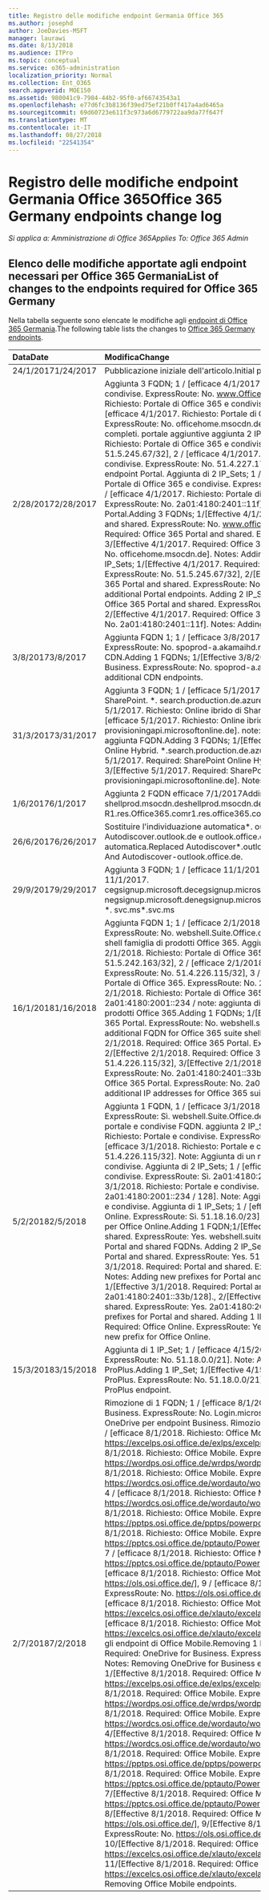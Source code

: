 ```yaml
---
title: Registro delle modifiche endpoint Germania Office 365
ms.author: josephd
author: JoeDavies-MSFT
manager: laurawi
ms.date: 8/13/2018
ms.audience: ITPro
ms.topic: conceptual
ms.service: o365-administration
localization_priority: Normal
ms.collection: Ent_O365
search.appverid: MOE150
ms.assetid: 980041c9-7984-44b2-95f0-af66743543a1
ms.openlocfilehash: e77d6fc3b8136f39ed75ef21b0ff417a4ad6465a
ms.sourcegitcommit: 69d60723e611f3c973a6d6779722aa9da77f647f
ms.translationtype: MT
ms.contentlocale: it-IT
ms.lasthandoff: 08/27/2018
ms.locfileid: "22541354"
---
```

# <a name="office-365-germany-endpoints-change-log"></a><span data-ttu-id="4c55d-102">Registro delle modifiche endpoint Germania Office 365</span><span class="sxs-lookup"><span data-stu-id="4c55d-102">Office 365 Germany endpoints change log</span></span>

<span data-ttu-id="4c55d-103">*Si applica a: Amministrazione di Office 365*</span><span class="sxs-lookup"><span data-stu-id="4c55d-103">*Applies To: Office 365 Admin*</span></span>

## <a name="list-of-changes-to-the-endpoints-required-for-office-365-germany"></a><span data-ttu-id="4c55d-104">Elenco delle modifiche apportate agli endpoint necessari per Office 365 Germania</span><span class="sxs-lookup"><span data-stu-id="4c55d-104">List of changes to the endpoints required for Office 365 Germany</span></span>

<span data-ttu-id="4c55d-105">Nella tabella seguente sono elencate le modifiche agli [endpoint di Office 365 Germania](office-365-germany-endpoints.md).</span><span class="sxs-lookup"><span data-stu-id="4c55d-105">The following table lists the changes to [Office 365 Germany endpoints](office-365-germany-endpoints.md).</span></span>
  
|<span data-ttu-id="4c55d-106">**Data**</span><span class="sxs-lookup"><span data-stu-id="4c55d-106">**Date**</span></span>|<span data-ttu-id="4c55d-107">**Modifica**</span><span class="sxs-lookup"><span data-stu-id="4c55d-107">**Change**</span></span>|
|:-----|:-----|
|<span data-ttu-id="4c55d-108">24/1/2017</span><span class="sxs-lookup"><span data-stu-id="4c55d-108">1/24/2017</span></span>  <br/> |<span data-ttu-id="4c55d-109">Pubblicazione iniziale dell'articolo.</span><span class="sxs-lookup"><span data-stu-id="4c55d-109">Initial publication of article.</span></span>  <br/> |
|<span data-ttu-id="4c55d-110">2/28/2017</span><span class="sxs-lookup"><span data-stu-id="4c55d-110">2/28/2017</span></span>  <br/> |<span data-ttu-id="4c55d-p101">Aggiunta 3 FQDN; 1 / [efficace 4/1/2017. Richiesto: Portale di Office 365 e condivise. ExpressRoute: No. www.Office.de], 2 / [efficace 4/1/2017. Richiesto: Portale di Office 365 e condivise. ExpressRoute: No. Office.de], 3 / [efficace 4/1/2017. Richiesto: Portale di Office 365 e condivise. ExpressRoute: No. officehome.msocdn.de]. note: aggiunta di nomi di dominio completi. portale aggiuntive aggiunta 2 IP_Sets; 1 / [efficace 4/1/2017. Richiesto: Portale di Office 365 e condivise. ExpressRoute: No. 51.5.245.67/32], 2 / [efficace 4/1/2017. Richiesto: Portale di Office 365 e condivise. ExpressRoute: No. 51.4.227.178/32]. Note: Aggiunta di altri endpoint Portal. Aggiunta di 2 IP_Sets; 1 / [efficace 4/1/2017. Richiesto: Portale di Office 365 e condivise. ExpressRoute: No. 2a01:4180:2001::92], 2 / [efficace 4/1/2017. Richiesto: Portale di Office 365 e condivise. ExpressRoute: No. 2a01:4180:2401::11f]. Note: Aggiunta di altri endpoint Portal.</span><span class="sxs-lookup"><span data-stu-id="4c55d-p101">Adding 3 FQDNs; 1/[Effective 4/1/2017. Required: Office 365 Portal and shared. ExpressRoute: No. www.office.de], 2/[Effective 4/1/2017. Required: Office 365 Portal and shared. ExpressRoute: No. office.de], 3/[Effective 4/1/2017. Required: Office 365 Portal and shared. ExpressRoute: No. officehome.msocdn.de]. Notes: Adding additional Portal FQDNs. Adding 2 IP_Sets; 1/[Effective 4/1/2017. Required: Office 365 Portal and shared. ExpressRoute: No. 51.5.245.67/32], 2/[Effective 4/1/2017. Required: Office 365 Portal and shared. ExpressRoute: No. 51.4.227.178/32]. Notes: Adding additional Portal endpoints. Adding 2 IP_Sets; 1/[Effective 4/1/2017. Required: Office 365 Portal and shared. ExpressRoute: No. 2a01:4180:2001::92], 2/[Effective 4/1/2017. Required: Office 365 Portal and shared. ExpressRoute: No. 2a01:4180:2401::11f]. Notes: Adding additional Portal endpoints.</span></span>  <br/> |
|<span data-ttu-id="4c55d-138">3/8/2017</span><span class="sxs-lookup"><span data-stu-id="4c55d-138">3/8/2017</span></span>  <br/> |<span data-ttu-id="4c55d-p102">Aggiunta FQDN 1; 1 / [efficace 3/8/2017. Richiesto: OneDrive for Business. ExpressRoute: No. spoprod-a.akamaihd.net]. Note: Aggiunta di altri endpoint CDN.</span><span class="sxs-lookup"><span data-stu-id="4c55d-p102">Adding 1 FQDNs; 1/[Effective 3/8/2017. Required: OneDrive for Business. ExpressRoute: No. spoprod-a.akamaihd.net],. Notes: Adding additional CDN endpoints.</span></span>  <br/> |
|<span data-ttu-id="4c55d-144">31/3/2017</span><span class="sxs-lookup"><span data-stu-id="4c55d-144">3/31/2017</span></span>  <br/> |<span data-ttu-id="4c55d-p103">Aggiunta 3 FQDN; 1 / [efficace 5/1/2017. Richiesto: Online ibrido di SharePoint. \*. search.production.de.azuretrafficmanager.de], 2 / [efficace 5/1/2017. Richiesto: Online ibrido di SharePoint. Login.microsoftonline.de], 3 / [efficace 5/1/2017. Richiesto: Online ibrido di SharePoint. provisioningapi.microsoftonline.de]. note: ambiente ibrido di Sharepoint aggiunta FQDN.</span><span class="sxs-lookup"><span data-stu-id="4c55d-p103">Adding 3 FQDNs; 1/[Effective 5/1/2017. Required: SharePoint Online Hybrid. \*.search.production.de.azuretrafficmanager.de], 2/[Effective 5/1/2017. Required: SharePoint Online Hybrid. login.microsoftonline.de], 3/[Effective 5/1/2017. Required: SharePoint Online Hybrid. provisioningapi.microsoftonline.de]. Notes: Adding Sharepoint hybrid FQDNs.</span></span>  <br/> |
|<span data-ttu-id="4c55d-153">1/6/2017</span><span class="sxs-lookup"><span data-stu-id="4c55d-153">6/1/2017</span></span>  <br/> |<span data-ttu-id="4c55d-154">Aggiunta 2 FQDN efficace 7/1/2017</span><span class="sxs-lookup"><span data-stu-id="4c55d-154">Adding 2 FQDNs Effective 7/1/2017</span></span>  <br/> <span data-ttu-id="4c55d-155">shellprod.msocdn.de</span><span class="sxs-lookup"><span data-stu-id="4c55d-155">shellprod.msocdn.de</span></span>  <br/> <span data-ttu-id="4c55d-156">R1.res.Office365.com</span><span class="sxs-lookup"><span data-stu-id="4c55d-156">r1.res.office365.com</span></span>  <br/> |
|<span data-ttu-id="4c55d-157">26/6/2017</span><span class="sxs-lookup"><span data-stu-id="4c55d-157">6/26/2017</span></span>  <br/> |<span data-ttu-id="4c55d-158">Sostituire l'individuazione automatica\*. outlook.de con Autodiscover.outlook.de e outlook.office.de di individuazione automatica.</span><span class="sxs-lookup"><span data-stu-id="4c55d-158">Replaced Autodiscover\*.outlook.de with Autodiscover.outlook.de And Autodiscover-outlook.office.de.</span></span>  <br/> |
|<span data-ttu-id="4c55d-159">29/9/2017</span><span class="sxs-lookup"><span data-stu-id="4c55d-159">9/29/2017</span></span>  <br/> |<span data-ttu-id="4c55d-160">Aggiunta 3 FQDN; 1 / [efficace 11/1/2017.</span><span class="sxs-lookup"><span data-stu-id="4c55d-160">Adding 3 FQDNs; 1/[Effective 11/1/2017.</span></span>  <br/> <span data-ttu-id="4c55d-161">cegsignup.microsoft.de</span><span class="sxs-lookup"><span data-stu-id="4c55d-161">cegsignup.microsoft.de</span></span>  <br/> <span data-ttu-id="4c55d-162">negsignup.microsoft.de</span><span class="sxs-lookup"><span data-stu-id="4c55d-162">negsignup.microsoft.de</span></span>  <br/> <span data-ttu-id="4c55d-163">\*. svc.ms</span><span class="sxs-lookup"><span data-stu-id="4c55d-163">\*.svc.ms</span></span>  <br/> |
|<span data-ttu-id="4c55d-164">16/1/2018</span><span class="sxs-lookup"><span data-stu-id="4c55d-164">1/16/2018</span></span>  <br/> |<span data-ttu-id="4c55d-p104">Aggiunta FQDN 1; 1 / [efficace 2/1/2018. Richiesto: Portale di Office 365. ExpressRoute: No. webshell.Suite.Office.de]. note: aggiunta di ulteriori FQDN shell famiglia di prodotti Office 365. Aggiunta di 4 IP_Sets; 1 / [efficace 2/1/2018. Richiesto: Portale di Office 365. ExpressRoute: No. 51.5.242.163/32], 2 / [efficace 2/1/2018. Richiesto: Portale di Office 365. ExpressRoute: No. 51.4.226.115/32], 3 / [efficace 2/1/2018. Richiesto: Portale di Office 365. ExpressRoute: No. 2a01:4180:2401::33b / 4 / [efficace 2/1/2018. Richiesto: Portale di Office 365. ExpressRoute: No. 2a01:4180:2001::234 / note: aggiunta di altri indirizzi IP per shell famiglia di prodotti Office 365.</span><span class="sxs-lookup"><span data-stu-id="4c55d-p104">Adding 1 FQDNs; 1/[Effective 2/1/2018. Required: Office 365 Portal. ExpressRoute: No. webshell.suite.office.de]. Notes: Adding additional FQDN for Office 365 suite shell. Adding 4 IP_Sets; 1/[Effective 2/1/2018. Required: Office 365 Portal. ExpressRoute: No. 51.5.242.163/32], 2/[Effective 2/1/2018. Required: Office 365 Portal. ExpressRoute: No. 51.4.226.115/32], 3/[Effective 2/1/2018. Required: Office 365 Portal. ExpressRoute: No. 2a01:4180:2401::33b/ 4/[Effective 2/1/2018. Required: Office 365 Portal. ExpressRoute: No. 2a01:4180:2001::234/ Notes: Adding additional IP addresses for Office 365 suite shell.</span></span>  <br/> |
|<span data-ttu-id="4c55d-183">5/2/2018</span><span class="sxs-lookup"><span data-stu-id="4c55d-183">2/5/2018</span></span>  <br/> |<span data-ttu-id="4c55d-p105">Aggiunta 1 FQDN, 1 / [efficace 3/1/2018. Richiesto: Portale e condivise. ExpressRoute: Sì. webshell.Suite.Office.de]. note: aggiunta di un URL per portale e condivise FQDN. aggiunta 2 IP_Sets; 1 / [efficace 3/1/2018. Richiesto: Portale e condivise. ExpressRoute: Sì. 51.5.242.163/32]., 2 / [efficace 3/1/2018. Richiesto: Portale e condivise. ExpressRoute: Sì. 51.4.226.115/32]. Note: Aggiunta di un nuovo prefisso per portale e condivise. Aggiunta di 2 IP_Sets; 1 / [efficace 3/1/2018. Richiesto: Portale e condivise. ExpressRoute: Sì. 2a01:4180:2401::33b / 128]., 2 / [efficace 3/1/2018. Richiesto: Portale e condivise. ExpressRoute: Sì. 2a01:4180:2001::234 / 128]. Note: Aggiunta di un nuovo prefisso per portale e condivise. Aggiunta di 1 IP_Sets; 1 / [efficace 3/1/2018. Richiesto: Office Online. ExpressRoute: Sì. 51.18.16.0/23]. Note: Aggiunta di un nuovo prefisso per Office Online.</span><span class="sxs-lookup"><span data-stu-id="4c55d-p105">Adding 1 FQDN;1/[Effective 3/1/2018. Required: Portal and shared. ExpressRoute: Yes. webshell.suite.office.de]. Notes: Adding a URL for Portal and shared FQDNs. Adding 2 IP_Sets; 1/[Effective 3/1/2018. Required: Portal and shared. ExpressRoute: Yes. 51.5.242.163/32]., 2/[Effective 3/1/2018. Required: Portal and shared. ExpressRoute: Yes. 51.4.226.115/32]. Notes: Adding new prefixes for Portal and shared. Adding 2 IP_Sets; 1/[Effective 3/1/2018. Required: Portal and shared. ExpressRoute: Yes. 2a01:4180:2401::33b/128]., 2/[Effective 3/1/2018. Required: Portal and shared. ExpressRoute: Yes. 2a01:4180:2001::234/128]. Notes: Adding new prefixes for Portal and shared. Adding 1 IP_Sets; 1/[Effective 3/1/2018. Required: Office Online. ExpressRoute: Yes. 51.18.16.0/23]. Notes: Adding a new prefix for Office Online.</span></span>  <br/> |
|<span data-ttu-id="4c55d-210">15/3/2018</span><span class="sxs-lookup"><span data-stu-id="4c55d-210">3/15/2018</span></span>  <br/> |<span data-ttu-id="4c55d-p106">Aggiunta di 1 IP_Set; 1 / [efficace 4/15/2018. Richiesto: Office 365 ProPlus. ExpressRoute: No. 51.18.0.0/21]. Note: Aggiunta di un endpoint di Office 365 ProPlus.</span><span class="sxs-lookup"><span data-stu-id="4c55d-p106">Adding 1 IP_Set; 1/[Effective 4/15/2018. Required: Office 365 ProPlus. ExpressRoute: No. 51.18.0.0/21]. Notes: Adding an Office 365 ProPlus endpoint.</span></span>  <br/> |
|<span data-ttu-id="4c55d-216">2/7/2018</span><span class="sxs-lookup"><span data-stu-id="4c55d-216">7/2/2018</span></span>  <br/> |<span data-ttu-id="4c55d-p107">Rimozione di 1 FQDN; 1 / [efficace 8/1/2018. Richiesto: OneDrive for Business. ExpressRoute: No. Login.microsoftonline.de]. note: rimozione OneDrive per endpoint Business. Rimozione di nomi di dominio 11 completi; 1 / [efficace 8/1/2018. Richiesto: Office Mobile. ExpressRoute: No. https://excelps.osi.office.de/exlps/excelprint.svc/exlPrint], 2 / [efficace 8/1/2018. Richiesto: Office Mobile. ExpressRoute: No. https://wordps.osi.office.de/wrdps/wordprint.svc/wrdprint], 3 / [efficace 8/1/2018. Richiesto: Office Mobile. ExpressRoute: No. https://wordcs.osi.office.de/wordauto/wordautomation.svc/wordautomation], 4 / [efficace 8/1/2018. Richiesto: Office Mobile. ExpressRoute: No. https://wordcs.osi.office.de/wordauto/wordautomation.svc/rest], 5 / [efficace 8/1/2018. Richiesto: Office Mobile. ExpressRoute: No. https://pptps.osi.office.de/pptps/powerpointprint.svc/PptPrint], 6 / [efficace 8/1/2018. Richiesto: Office Mobile. ExpressRoute: No. https://pptcs.osi.office.de/pptauto/PowerpointAutomation.svc/PptAutomation], 7 / [efficace 8/1/2018. Richiesto: Office Mobile. ExpressRoute: No. https://pptcs.osi.office.de/pptauto/PowerpointAutomation.svc/rest], 8 / [efficace 8/1/2018. Richiesto: Office Mobile. ExpressRoute: No. https://ols.osi.office.de/], 9 / [efficace 8/1/2018. Richiesto: Office Mobile. ExpressRoute: No. https://ols.osi.office.de/olsc/OlsClient.svc/OlsClient], 10 / [efficace 8/1/2018. Richiesto: Office Mobile. ExpressRoute: No. https://excelcs.osi.office.de/xlauto/excelautomation.svc/XlAutomation], 11 / [efficace 8/1/2018. Richiesto: Office Mobile. ExpressRoute: No. https://excelcs.osi.office.de/xlauto/excelautomation.svc/rest]. Note: Rimozione gli endpoint di Office Mobile.</span><span class="sxs-lookup"><span data-stu-id="4c55d-p107">Removing 1 FQDN; 1/[Effective 8/1/2018. Required: OneDrive for Business. ExpressRoute: No. login.microsoftonline.de]. Notes: Removing OneDrive for Business endpoint. Removing 11 FQDNs; 1/[Effective 8/1/2018. Required: Office Mobile. ExpressRoute: No. https://excelps.osi.office.de/exlps/excelprint.svc/exlPrint], 2/[Effective 8/1/2018. Required: Office Mobile. ExpressRoute: No. https://wordps.osi.office.de/wrdps/wordprint.svc/wrdprint], 3/[Effective 8/1/2018. Required: Office Mobile. ExpressRoute: No. https://wordcs.osi.office.de/wordauto/wordautomation.svc/wordautomation], 4/[Effective 8/1/2018. Required: Office Mobile. ExpressRoute: No. https://wordcs.osi.office.de/wordauto/wordautomation.svc/rest], 5/[Effective 8/1/2018. Required: Office Mobile. ExpressRoute: No. https://pptps.osi.office.de/pptps/powerpointprint.svc/PptPrint], 6/[Effective 8/1/2018. Required: Office Mobile. ExpressRoute: No. https://pptcs.osi.office.de/pptauto/PowerpointAutomation.svc/PptAutomation], 7/[Effective 8/1/2018. Required: Office Mobile. ExpressRoute: No. https://pptcs.osi.office.de/pptauto/PowerpointAutomation.svc/rest], 8/[Effective 8/1/2018. Required: Office Mobile. ExpressRoute: No. https://ols.osi.office.de/], 9/[Effective 8/1/2018. Required: Office Mobile. ExpressRoute: No. https://ols.osi.office.de/olsc/OlsClient.svc/OlsClient], 10/[Effective 8/1/2018. Required: Office Mobile. ExpressRoute: No. https://excelcs.osi.office.de/xlauto/excelautomation.svc/XlAutomation], 11/[Effective 8/1/2018. Required: Office Mobile. ExpressRoute: No. https://excelcs.osi.office.de/xlauto/excelautomation.svc/rest]. Notes: Removing Office Mobile endpoints.</span></span>  <br/> |
   

